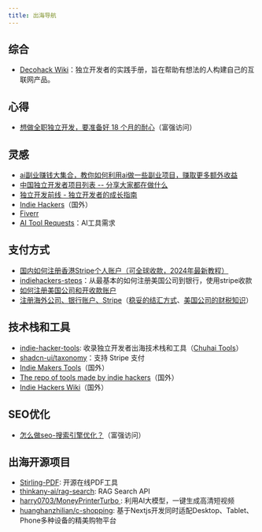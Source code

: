 ```yaml
---
title: 出海导航
---
```


## 综合

- [Decohack Wiki](https://wiki.decohack.com/)：独立开发者的实践手册，旨在帮助有想法的人构建自己的互联网产品。

## 心得

- [想做全职独立开发，要准备好 18 个月的耐心](https://twitter.com/bestlacklock/status/1772091747545539064)（富强访问）

## 灵感

- [ai副业赚钱大集合，教你如何利用ai做一些副业项目，赚取更多额外收益](https://github.com/bleedline/aimoneyhunter)
- [中国独立开发者项目列表 -- 分享大家都在做什么](https://github.com/1c7/chinese-independent-developer)
- [独立开发前线 - 独立开发者的成长指南](https://www.91wink.com/)
- [Indie Hackers](https://www.indiehackers.com/)（国外）
- [Fiverr](https://www.fiverr.com/categories/programming-tech/ai-coding)
- [AI Tool Requests](https://theresanaiforthat.com/requests/)：AI工具需求

## 支付方式

- [国内如何注册香港Stripe个人账户（可全球收款，2024年最新教程）](https://mp.weixin.qq.com/s/br0anhSFN8qXlnbogk-sfg)
- [indiehackers-steps](https://github.com/hua1995116/indiehackers-steps)：从最基本的如何注册美国公司到银行，使用stripe收款
- [如何注册美国公司和开收款账户](https://mp.weixin.qq.com/s/flcEPDnop93okNBBf9RZsQ)
- [注册海外公司、银行账户、Stripe](https://m.okjike.com/originalPosts/64d4e94e58c9056cf4fed028?s=eyJ1IjoiNjJhYTljZTI2N2YwNTAwMDExNDYwOTE5IiwiZCI6NH0%3D)（[稳妥的结汇方式](https://twitter.com/zhufengme/status/1706971107885265405)、[美国公司的财税知识](https://twitter.com/hawstein/status/1714157295419179120)）

## 技术栈和工具

- [indie-hacker-tools](https://github.com/weijunext/indie-hacker-tools): 收录独立开发者出海技术栈和工具（[Chuhai Tools](https://chuhai.tools/)）
- [shadcn-ui/taxonomy](https://github.com/shadcn-ui/taxonomy)：支持 Stripe 支付
- [Indie Makers Tools](https://www.indiemakers.tools/)（国外）
- [The repo of tools made by indie hackers](https://www.indiehacker.tools/)（国外）
- [Indie Hackers Wiki](https://indiehackers.wiki/)（国外）

## SEO优化

- [怎么做seo-搜索引擎优化？](https://twitter.com/Yangyixxxx/status/1772270074516410716)（富强访问）

## 出海开源项目

- [Stirling-PDF](https://github.com/Stirling-Tools/Stirling-PDF): 开源在线PDF工具
- [thinkany-ai/rag-search](https://github.com/thinkany-ai/rag-search): RAG Search API
- [harry0703/MoneyPrinterTurbo ](https://github.com/harry0703/MoneyPrinterTurbo): 利用AI大模型，一键生成高清短视频
- [huanghanzhilian/c-shopping](https://github.com/huanghanzhilian/c-shopping): 基于Nextjs开发同时适配Desktop、Tablet、Phone多种设备的精美购物平台